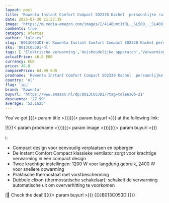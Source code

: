 ```yaml
---
layout: post
title: 'Rowenta Instant Comfort Compact SO2330 Kachel  persoonlijke ruimteverwarmer  luchtverhitter  2 vermogensstanden  stille verwarming  compact  gemakkelijk mee te nemen en op te bergen'
date: 2025-07-30 21:27:39
image: 'https://m.media-amazon.com/images/I/4148umt1tRL._SL500_._SL400_.jpg'
comments: true
category: ofertas
author: 'tole.es'
slug: 'B013C053DI-nl Rowenta Instant Comfort Compact SO2330 Kachel persoonlijke...'
sku: 'B013C053DI-nl'
tags: [ 'Elektrische verwarming','Huishoudelijke apparaten','Verwarming','Verwarming & verkoeling','Wonen & keuken','rowenta','🇳🇱', ]
actualPrice: 46.8 EUR
currency: EUR
price: 46.8
comparePrice: 64.99 EUR
prodname: 'Rowenta Instant Comfort Compact SO2330 Kachel  persoonlijke ruimteverwarmer  luchtverhitter  2 vermogensstanden  stille verwarming  compact  gemakkelijk mee te nemen en op te bergen'
country: 'nl'
flag: '🇳🇱'
brand: 'Rowenta'
buyurl: 'https://www.amazon.nl/dp/B013C053DI/?tag=tolees0b-21'
descuento: '27.99'
average: '52.1625'
---
```


You've got [{{< param title >}}]({{< param buyurl >}}) at the following link:

[![{{< param prodname >}}]({{< param image >}})]({{< param buyurl >}})

ℹ️:

- Compact design voor eenvoudig verplaatsen en opbergen
- De Instant Comfort Compact klassieke ventilator zorgt voor krachtige verwarming in een compact design
- Twee krachtige instellingen: 1200 W voor langdurig gebruik, 2400 W voor snellere opwarming
- Praktische thermostaat met vorstbescherming
- Dubbele clixon (thermostatische schakelaar): schakelt de verwarming automatische uit om oververhitting te voorkomen

[🛒 Check the deal!!]({{< param buyurl >}})
{{<world>}}B013C053DI{{</world>}}
